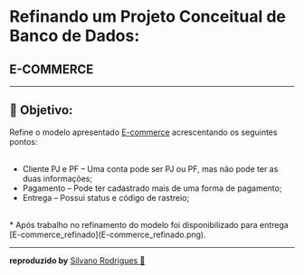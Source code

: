 
#  Refinando um Projeto Conceitual de Banco de Dados:
##  E-COMMERCE

<hr/>

## 📑 Objetivo:

Refine o modelo apresentado [E-commerce](E-commerce.png) acrescentando os seguintes pontos:<br/>
<br/>
* Cliente PJ e PF – Uma conta pode ser PJ ou PF, mas não pode ter as duas informações;
* Pagamento – Pode ter cadastrado mais de uma forma de pagamento;
* Entrega – Possui status e código de rastreio;
<br/>
* Após trabalho no refinamento do modelo foi disponibilizado para entrega [E-commerce_refinado](E-commerce_refinado.png).
<hr/>

**reproduzido by** [Silvano Rodrigues 🖖](https://github.com/Silvanors)

  
